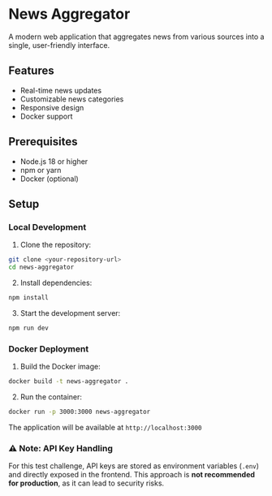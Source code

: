 # News Aggregator

A modern web application that aggregates news from various sources into a single, user-friendly interface.

## Features

- Real-time news updates
- Customizable news categories
- Responsive design
- Docker support

## Prerequisites

- Node.js 18 or higher
- npm or yarn
- Docker (optional)

## Setup

### Local Development

1. Clone the repository:

```bash
git clone <your-repository-url>
cd news-aggregator
```

2. Install dependencies:

```bash
npm install
```

3. Start the development server:

```bash
npm run dev
```

### Docker Deployment

1. Build the Docker image:

```bash
docker build -t news-aggregator .
```

2. Run the container:

```bash
docker run -p 3000:3000 news-aggregator
```

The application will be available at `http://localhost:3000`

### ⚠️ Note: API Key Handling

For this test challenge, API keys are stored as environment variables (`.env`) and directly exposed in the frontend. This approach is **not recommended for production**, as it can lead to security risks.

